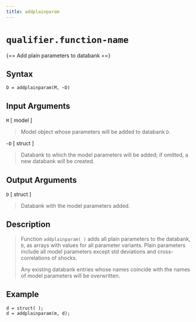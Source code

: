 ```yaml
---
title: addplainparam
---
```


# `qualifier.function-name`

{== Add plain parameters to databank ==}


## Syntax

    D = addplainparam(M, ~D)


## Input Arguments

`M` [ model ] 
>
> Model object whose parameters will be added to databank `D`.
>

`~D` [ struct ] 
>
> Databank to which the model parameters will be added;
> if omitted, a new databank will be created.
>

## Output Arguments

`D` [ struct ] 
>
> Databank with the model parameters added.
>

## Description

>
> Function `addplainparam( )` adds all plain parameters to the databank,
> `D`, as arrays with values for all parameter variants. Plain parameters
> include all model parameters except std deviations and cross-correlations
> of shocks.
>
> Any existing databank entries whose names coincide with the names of
> model parameters will be overwritten.
>

## Example

    d = struct( );
    d = addplainparam(m, d);
